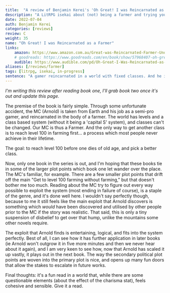```yaml
---
title:  "A review of Benjamin Kerei's 'Oh Great! I was Reincarnated as a Farmer'"
description: "A LitRPG isekai about (not) being a farmer and trying your hardest to game the system instead."
date: 2022-07-04
auth: Benjamin Kerei
categories: [reviews]
review: C
weight: 35
name: "Oh Great! I was Reincarnated as a Farmer"
links:
    amazon: https://www.amazon.com.au/Great-was-Reincarnated-Farmer-Unorthodox-ebook/dp/B094CSB51K
    # goodreads: https://www.goodreads.com/en/book/show/57968407-oh-great-i-was-reincarnated-as-a-farmer
    audible: https://www.audible.com/pd/Oh-Great-I-Was-Reincarnated-as-a-Farmer-Audiobook/B09CRFXXW6
aliases: [/reviews/farmer]
tags: [litrpg, isekai, in-progress]
sentence: "A gamer reincarnated in a world with fixed classes. And he is a farmer."
---
```


*I'm writing this review after reading book one, I'll grab book two once it's out and update this page.*

The premise of the book is fairly simple. Through some unfortunate accident, the MC (Arnold) is taken from Earth and his job as a semi-pro gamer, and reincarnated in the body of a farmer. The world has levels and a class based system (without it being a 'capital S' system), and classes can't be changed. Our MC is thus a Farmer. And the only way to get another class is to reach level 100 in farming first... a process which most people never achieve in their lifetime.

The goal: to reach level 100 before one dies of old age, and pick a better class.

Now, only one book in the series is out, and I'm hoping that these books tie in some of the larger plot points which book one let wander over the place. The MC's familiar, for example. There are a few smaller plot points that drift off the main "Get to level 100 farming without farming," but that doesn't bother me too much. Reading about the MC try to figure out every way possible to exploit the system (most ending in failure of course), is a staple of the genre, and it's done well here. I wouldn't say perfectly though, because to me it still feels like the main exploit that Arnold discovers is something which *would* have been discovered and utilised by other people prior to the MC if the story was realistic. That said, this is only a tiny suspension of disbelief to get over that hump, unlike the mountains some other novels require.

The exploit that Arnold finds is entertaining, logical, and fits into the system perfectly. Best of all, I can see how it has further application in later books (ie Arnold won't outgrow it in five more minutes and then we never hear about it again), and I am very keen to see how, now that Arnold has scaled it up vastly, it plays out in the next book. The way the secondary political plot points are woven into the primary plot is nice, and opens up many fun doors that allow the stakes to escalate in future works.

Final thoughts: it's a fun read in a world that, while there are some questionable elements (about the effect of the charisma stat), feels cohesive and sensible. Give it a read.